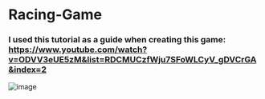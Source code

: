 # Racing-Game
 
### I used this tutorial as a guide when creating this game:     https://www.youtube.com/watch?v=ODVV3eUE5zM&list=RDCMUCzfWju7SFoWLCyV_gDVCrGA&index=2
 
![image](https://user-images.githubusercontent.com/61598180/121583339-fda35b80-c9e4-11eb-94df-046aa4824ada.png)
